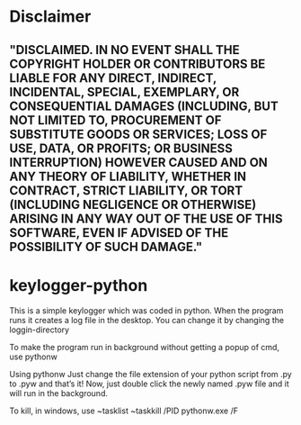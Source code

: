 # Disclaimer
## "DISCLAIMED. IN NO EVENT SHALL THE COPYRIGHT HOLDER OR CONTRIBUTORS BE LIABLE FOR ANY DIRECT, INDIRECT, INCIDENTAL, SPECIAL, EXEMPLARY, OR CONSEQUENTIAL DAMAGES (INCLUDING, BUT NOT LIMITED TO, PROCUREMENT OF SUBSTITUTE GOODS OR SERVICES; LOSS OF USE, DATA, OR PROFITS; OR BUSINESS INTERRUPTION) HOWEVER CAUSED AND ON ANY THEORY OF LIABILITY, WHETHER IN CONTRACT, STRICT LIABILITY, OR TORT (INCLUDING NEGLIGENCE OR OTHERWISE) ARISING IN ANY WAY OUT OF THE USE OF THIS SOFTWARE, EVEN IF ADVISED OF THE POSSIBILITY OF SUCH DAMAGE."

# keylogger-python

This is a simple keylogger which was coded in python. When the program runs it creates a log file in the desktop. You can change it by changing the loggin-directory

To make the program run in background without getting a popup of cmd, use pythonw

Using pythonw
Just change the file extension of your python script from .py to .pyw and that’s it! Now, just double click the newly named .pyw file and it will run in the background.

To kill,
in windows, use 
~tasklist
~taskkill /PID <pid> pythonw.exe /F
